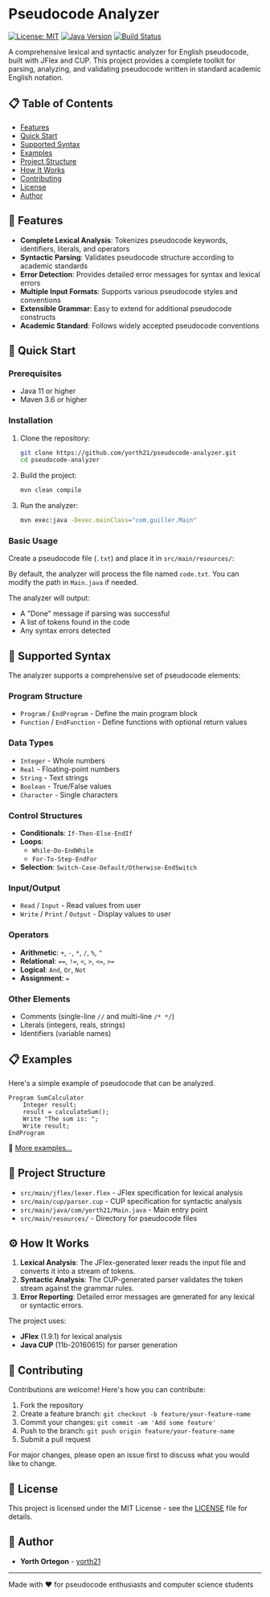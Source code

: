 # Pseudocode Analyzer

[![License: MIT](https://img.shields.io/badge/License-MIT-yellow.svg)](https://opensource.org/licenses/MIT)
[![Java Version](https://img.shields.io/badge/Java-11+-orange.svg)](https://www.oracle.com/java/)
[![Build Status](https://img.shields.io/badge/Build-Passing-brightgreen.svg)]()

A comprehensive lexical and syntactic analyzer for English pseudocode, built with JFlex and CUP. This project provides a complete toolkit for parsing, analyzing, and validating pseudocode written in standard academic English notation.

## 📋 Table of Contents

- [Features](#-features)
- [Quick Start](#-quick-start)
- [Supported Syntax](#-supported-syntax)
- [Examples](#-examples)
- [Project Structure](#-project-structure)
- [How It Works](#-how-it-works)
- [Contributing](#-contributing)
- [License](#-license)
- [Author](#-author)

## 🎯 Features

- **Complete Lexical Analysis**: Tokenizes pseudocode keywords, identifiers, literals, and operators
- **Syntactic Parsing**: Validates pseudocode structure according to academic standards
- **Error Detection**: Provides detailed error messages for syntax and lexical errors
- **Multiple Input Formats**: Supports various pseudocode styles and conventions
- **Extensible Grammar**: Easy to extend for additional pseudocode constructs
- **Academic Standard**: Follows widely accepted pseudocode conventions

## 🚀 Quick Start

### Prerequisites

- Java 11 or higher
- Maven 3.6 or higher

### Installation

1. Clone the repository:
    ```bash
    git clone https://github.com/yorth21/pseudocode-analyzer.git
    cd pseudocode-analyzer
    ```

2. Build the project:
    ```bash
    mvn clean compile
    ```

3. Run the analyzer:
    ```bash
    mvn exec:java -Dexec.mainClass="com.guiller.Main"
    ```

### Basic Usage

Create a pseudocode file (`.txt`) and place it in `src/main/resources/`:

By default, the analyzer will process the file named `code.txt`. You can modify the path in `Main.java` if needed.

The analyzer will output:
- A "Done" message if parsing was successful
- A list of tokens found in the code
- Any syntax errors detected

## 📝 Supported Syntax

The analyzer supports a comprehensive set of pseudocode elements:

### Program Structure
- `Program` / `EndProgram` - Define the main program block
- `Function` / `EndFunction` - Define functions with optional return values

### Data Types
- `Integer` - Whole numbers
- `Real` - Floating-point numbers
- `String` - Text strings
- `Boolean` - True/False values
- `Character` - Single characters

### Control Structures
- **Conditionals**: `If-Then-Else-EndIf`
- **Loops**: 
  - `While-Do-EndWhile`
  - `For-To-Step-EndFor`
- **Selection**: `Switch-Case-Default/Otherwise-EndSwitch`

### Input/Output
- `Read` / `Input` - Read values from user
- `Write` / `Print` / `Output` - Display values to user

### Operators
- **Arithmetic**: `+`, `-`, `*`, `/`, `%`, `^`
- **Relational**: `==`, `!=`, `<`, `>`, `<=`, `>=`
- **Logical**: `And`, `Or`, `Not`
- **Assignment**: `=`

### Other Elements
- Comments (single-line `//` and multi-line `/* */`)
- Literals (integers, reals, strings)
- Identifiers (variable names)

## 📋 Examples

Here's a simple example of pseudocode that can be analyzed.

```
Program SumCalculator
    Integer result;
    result = calculateSum();
    Write "The sum is: ";
    Write result;
EndProgram
```

📄 [More examples...](example.md)

## 📁 Project Structure

- `src/main/jflex/lexer.flex` - JFlex specification for lexical analysis
- `src/main/cup/parser.cup` - CUP specification for syntactic analysis
- `src/main/java/com/yorth21/Main.java` - Main entry point
- `src/main/resources/` - Directory for pseudocode files

## ⚙️ How It Works

1. **Lexical Analysis**: The JFlex-generated lexer reads the input file and converts it into a stream of tokens.
2. **Syntactic Analysis**: The CUP-generated parser validates the token stream against the grammar rules.
3. **Error Reporting**: Detailed error messages are generated for any lexical or syntactic errors.

The project uses:
- **JFlex** (1.9.1) for lexical analysis
- **Java CUP** (11b-20160615) for parser generation

## 🤝 Contributing

Contributions are welcome! Here's how you can contribute:

1. Fork the repository
2. Create a feature branch: `git checkout -b feature/your-feature-name`
3. Commit your changes: `git commit -am 'Add some feature'`
4. Push to the branch: `git push origin feature/your-feature-name`
5. Submit a pull request

For major changes, please open an issue first to discuss what you would like to change.

## 📄 License

This project is licensed under the MIT License - see the [LICENSE](LICENSE) file for details.

## 👤 Author

- **Yorth Ortegon** - [yorth21](https://github.com/yorth21)

---

Made with ❤️ for pseudocode enthusiasts and computer science students
